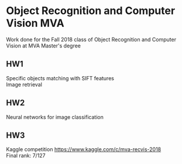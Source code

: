 # Object Recognition and Computer Vision MVA

Work done for the Fall 2018 class of Object Recognition and Computer Vision at MVA Master's degree

## HW1

Specific objects matching with SIFT features     
Image retrieval

## HW2 

Neural networks for image classification

## HW3

Kaggle competition https://www.kaggle.com/c/mva-recvis-2018  
Final rank: 7/127
